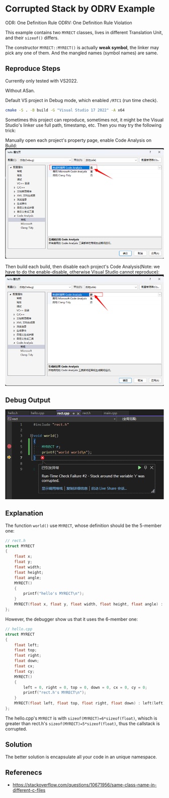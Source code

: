 # Corrupted Stack by ODRV Example

ODR: One Definition Rule
ODRV: One Definition Rule Violation

This example contains two `MYRECT` classes, lives in different Translation Unit, and their `sizeof()` differs.

The constructor `MYRECT::MYRECT()` is actually **weak symbol**, the linker may pick any one of them. And the mangled names (symbol names) are same.

## Reproduce Steps
Currently only tested with VS2022.

Without ASan.

Default VS project in Debug mode, which enabled `/RTC1` (run time check).

```bash
cmake -S . -B build -G "Visual Studio 17 2022" -A x64
```

Sometimes this project can reproduce, sometimes not, it might be the Visual Studio's linker use full path, timestamp, etc. Then you may try the following trick:

Manually open each project's property page, enable Code Analysis on Build:
![](DisableCodeAnalysisOnBuild.png)

Then build each build, then disable each project's Code Analysis(Note: we have to do the enable-disable, otherwise Visual Studio cannot reproduce):
![](EnableCodeAnalysisOnBuild.png)

## Debug Output
![](CorruptedStack.png)

## Explanation
The function `world()` use `MYRECT`, whose definition should be the 5-member one:
```cpp
// rect.h
struct MYRECT
{
	float x;
	float y;
	float width;
	float height;
	float angle;
	MYRECT()
	{
		printf("hello's MYRECT\n");
	}
	MYRECT(float x, float y, float width, float height, float angle) : x(x), y(y), width(width), height(height), angle(angle) {}
};
```

However, the debugger show us that it uses the 6-member one:
```cpp
// hello.cpp
struct MYRECT
{
	float left;
	float top;
	float right;
	float down;
	float cx;
	float cy;
	MYRECT()
	{
		left = 0, right = 0, top = 0, down = 0, cx = 0, cy = 0;
		printf("rect.h's MYRECT\n");
	}
	MYRECT(float left, float top, float right, float down) : left(left), top(top), right(right), down(down) { cx = (left + right) / 2; cy = (top + down) / 2; }
};
```

The hello.cpp's `MYRECT` is with `sizeof(MYRECT)=6*sizeof(float)`, whisch is greater than rect.h's `sizeof(MYRECT)=5*sizeof(float)`, thus the callstack is corrupted.

## Solution
The better solution is encapsulate all your code in an unique namespace.

## Referenecs
- <https://stackoverflow.com/questions/10671956/same-class-name-in-different-c-files>